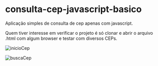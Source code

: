 # consulta-cep-javascript-basico
Aplicação simples de consulta de cep apenas com javascript.

Quem tiver interesse em verificar o projeto é só clonar e abrir o arquivo .html com algum browser e testar com diversos CEPs.


![inicioCep](https://user-images.githubusercontent.com/53280188/172292360-517ed9f0-f014-4820-9ce2-e415ef325a88.png)

![buscaCep](https://user-images.githubusercontent.com/53280188/172292322-4f07af2b-d2b2-4614-90c3-3c18816ce50b.png)
